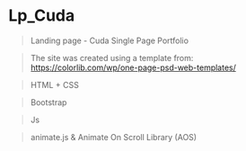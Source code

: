 # Lp_Cuda

> Landing page - Cuda Single Page Portfolio

> The site was created using a template from: https://colorlib.com/wp/one-page-psd-web-templates/

> HTML + CSS

> Bootstrap

> Js

> animate.js & Animate On Scroll Library (AOS)

